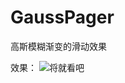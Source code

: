 # GaussPager
高斯模糊渐变的滑动效果


效果：
![将就看吧](http://image17-c.poco.cn/mypoco/myphoto/20150906/17/17425403720150906170317013_640.jpg?300x475_110)
